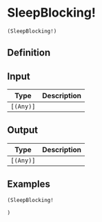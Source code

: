 # SleepBlocking!

```clojure
(SleepBlocking!)
```

## Definition


## Input
| Type | Description |
|------|-------------|
| `[(Any)]` |  |


## Output
| Type | Description |
|------|-------------|
| `[(Any)]` |  |


## Examples

```clojure
(SleepBlocking!

)
```
